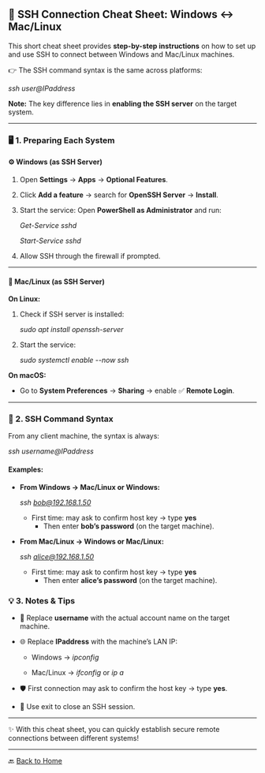 ## **🔑 SSH Connection Cheat Sheet: Windows ↔ Mac/Linux**

This short cheat sheet provides **step-by-step instructions** on how to set up and use SSH to connect between Windows and Mac/Linux machines.

👉 The SSH command syntax is the same across platforms:

*ssh user@IPaddress*

**Note:** The key difference lies in **enabling the SSH server** on the target system.

---

### **🖥️ 1\. Preparing Each System**

#### **⚙️ Windows (as SSH Server)**

1. Open **Settings** → **Apps** → **Optional Features**.

2. Click **Add a feature** → search for **OpenSSH Server** → **Install**.

3. Start the service: Open **PowerShell as Administrator** and run:

   *Get-Service sshd*

   *Start-Service sshd*

4. Allow SSH through the firewall if prompted.

---

#### **🐧 Mac/Linux (as SSH Server)**

**On Linux:**

1. Check if SSH server is installed:

   *sudo apt install openssh-server*

2. Start the service:

   *sudo systemctl enable \--now ssh*

   

**On macOS:**

* Go to **System Preferences** → **Sharing** → enable ✅ **Remote Login**.

---

### **🔗 2\. SSH Command Syntax**

From any client machine, the syntax is always:

*ssh username@IPaddress*

#### Examples:

* **From Windows → Mac/Linux or Windows:**

  *ssh bob@192.168.1.50*

  * First time: may ask to confirm host key → type **yes**  
    * Then enter **bob’s password** (on the target machine).

* **From Mac/Linux → Windows or Mac/Linux:**

  *ssh alice@192.168.1.50*

  * First time: may ask to confirm host key → type **yes**  
    * Then enter **alice’s password** (on the target machine).

### **💡 3\. Notes & Tips**

* 🔑 Replace **username** with the actual account name on the target machine.

* 🌐 Replace **IPaddress** with the machine’s LAN IP:

  * Windows → *ipconfig*

  * Mac/Linux → *ifconfig* or *ip a*

* 🛡️ First connection may ask to confirm the host key → type **yes**.

* 🚪 Use exit to close an SSH session.

---

✨ With this cheat sheet, you can quickly establish secure remote connections between different systems\!

---
🔙 [Back to Home](../index.md) 